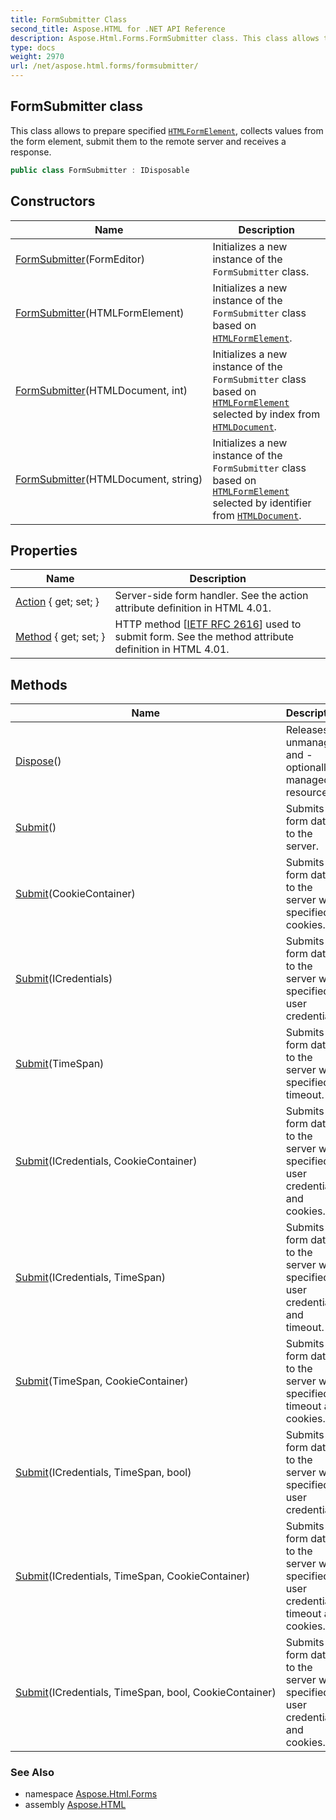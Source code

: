 ```yaml
---
title: FormSubmitter Class
second_title: Aspose.HTML for .NET API Reference
description: Aspose.Html.Forms.FormSubmitter class. This class allows to prepare specified HTMLFormElement collects values from the form element submit them to the remote server and receives a response
type: docs
weight: 2970
url: /net/aspose.html.forms/formsubmitter/
---
```

## FormSubmitter class

This class allows to prepare specified [`HTMLFormElement`](../../aspose.html/htmlformelement/), collects values from the form element, submit them to the remote server and receives a response.

```csharp
public class FormSubmitter : IDisposable
```

## Constructors

| Name | Description |
| --- | --- |
| [FormSubmitter](formsubmitter/#constructor)(FormEditor) | Initializes a new instance of the `FormSubmitter` class. |
| [FormSubmitter](formsubmitter/#constructor_3)(HTMLFormElement) | Initializes a new instance of the `FormSubmitter` class based on [`HTMLFormElement`](../../aspose.html/htmlformelement/). |
| [FormSubmitter](formsubmitter/#constructor_1)(HTMLDocument, int) | Initializes a new instance of the `FormSubmitter` class based on [`HTMLFormElement`](../../aspose.html/htmlformelement/) selected by index from [`HTMLDocument`](../../aspose.html/htmldocument/). |
| [FormSubmitter](formsubmitter/#constructor_2)(HTMLDocument, string) | Initializes a new instance of the `FormSubmitter` class based on [`HTMLFormElement`](../../aspose.html/htmlformelement/) selected by identifier from [`HTMLDocument`](../../aspose.html/htmldocument/). |

## Properties

| Name | Description |
| --- | --- |
| [Action](../../aspose.html.forms/formsubmitter/action/) { get; set; } | Server-side form handler. See the action attribute definition in HTML 4.01. |
| [Method](../../aspose.html.forms/formsubmitter/method/) { get; set; } | HTTP method [[IETF RFC 2616](http://www.ietf.org/rfc/rfc2616.txt)] used to submit form. See the method attribute definition in HTML 4.01. |

## Methods

| Name | Description |
| --- | --- |
| [Dispose](../../aspose.html.forms/formsubmitter/dispose/)() | Releases unmanaged and - optionally - managed resources. |
| [Submit](../../aspose.html.forms/formsubmitter/submit/#submit)() | Submits the form data to the server. |
| [Submit](../../aspose.html.forms/formsubmitter/submit/#submit_1)(CookieContainer) | Submits the form data to the server with specified cookies. |
| [Submit](../../aspose.html.forms/formsubmitter/submit/#submit_2)(ICredentials) | Submits the form data to the server with specified user credentials. |
| [Submit](../../aspose.html.forms/formsubmitter/submit/#submit_8)(TimeSpan) | Submits the form data to the server with specified timeout. |
| [Submit](../../aspose.html.forms/formsubmitter/submit/#submit_3)(ICredentials, CookieContainer) | Submits the form data to the server with specified user credentials and cookies. |
| [Submit](../../aspose.html.forms/formsubmitter/submit/#submit_4)(ICredentials, TimeSpan) | Submits the form data to the server with specified user credentials and timeout. |
| [Submit](../../aspose.html.forms/formsubmitter/submit/#submit_9)(TimeSpan, CookieContainer) | Submits the form data to the server with specified timeout and cookies. |
| [Submit](../../aspose.html.forms/formsubmitter/submit/#submit_5)(ICredentials, TimeSpan, bool) | Submits the form data to the server with specified user credentials. |
| [Submit](../../aspose.html.forms/formsubmitter/submit/#submit_7)(ICredentials, TimeSpan, CookieContainer) | Submits the form data to the server with specified user credentials, timeout and cookies. |
| [Submit](../../aspose.html.forms/formsubmitter/submit/#submit_6)(ICredentials, TimeSpan, bool, CookieContainer) | Submits the form data to the server with specified user credentials and cookies. |

### See Also

* namespace [Aspose.Html.Forms](../../aspose.html.forms/)
* assembly [Aspose.HTML](../../)
